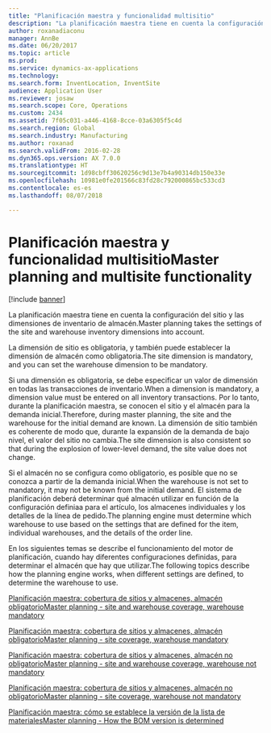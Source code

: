 ```yaml
---
title: "Planificación maestra y funcionalidad multisitio"
description: "La planificación maestra tiene en cuenta la configuración del sitio y las dimensiones de inventario de almacén."
author: roxanadiaconu
manager: AnnBe
ms.date: 06/20/2017
ms.topic: article
ms.prod: 
ms.service: dynamics-ax-applications
ms.technology: 
ms.search.form: InventLocation, InventSite
audience: Application User
ms.reviewer: josaw
ms.search.scope: Core, Operations
ms.custom: 2434
ms.assetid: 7f05c031-a446-4168-8cce-03a6305f5c4d
ms.search.region: Global
ms.search.industry: Manufacturing
ms.author: roxanad
ms.search.validFrom: 2016-02-28
ms.dyn365.ops.version: AX 7.0.0
ms.translationtype: HT
ms.sourcegitcommit: 1d98cbff30620256c9d13e7b4a90314db150e33e
ms.openlocfilehash: 10981e0fe201566c83fd28c792000865bc533cd3
ms.contentlocale: es-es
ms.lasthandoff: 08/07/2018

---
```


# <a name="master-planning-and-multisite-functionality"></a><span data-ttu-id="1d99a-103">Planificación maestra y funcionalidad multisitio</span><span class="sxs-lookup"><span data-stu-id="1d99a-103">Master planning and multisite functionality</span></span>

[!include [banner](../includes/banner.md)]

<span data-ttu-id="1d99a-104">La planificación maestra tiene en cuenta la configuración del sitio y las dimensiones de inventario de almacén.</span><span class="sxs-lookup"><span data-stu-id="1d99a-104">Master planning takes the settings of the site and warehouse inventory dimensions into account.</span></span> 

<span data-ttu-id="1d99a-105">La dimensión de sitio es obligatoria, y también puede establecer la dimensión de almacén como obligatoria.</span><span class="sxs-lookup"><span data-stu-id="1d99a-105">The site dimension is mandatory, and you can set the warehouse dimension to be mandatory.</span></span>

<span data-ttu-id="1d99a-106">Si una dimensión es obligatoria, se debe especificar un valor de dimensión en todas las transacciones de inventario.</span><span class="sxs-lookup"><span data-stu-id="1d99a-106">When a dimension is mandatory, a dimension value must be entered on all inventory transactions.</span></span> <span data-ttu-id="1d99a-107">Por lo tanto, durante la planificación maestra, se conocen el sitio y el almacén para la demanda inicial.</span><span class="sxs-lookup"><span data-stu-id="1d99a-107">Therefore, during master planning, the site and the warehouse for the initial demand are known.</span></span> <span data-ttu-id="1d99a-108">La dimensión de sitio también es coherente de modo que, durante la expansión de la demanda de bajo nivel, el valor del sitio no cambia.</span><span class="sxs-lookup"><span data-stu-id="1d99a-108">The site dimension is also consistent so that during the explosion of lower-level demand, the site value does not change.</span></span>

<span data-ttu-id="1d99a-109">Si el almacén no se configura como obligatorio, es posible que no se conozca a partir de la demanda inicial.</span><span class="sxs-lookup"><span data-stu-id="1d99a-109">When the warehouse is not set to mandatory, it may not be known from the initial demand.</span></span> <span data-ttu-id="1d99a-110">El sistema de planificación deberá determinar qué almacén utilizar en función de la configuración definiaa para el artículo, los almacenes individuales y los detalles de la línea de pedido.</span><span class="sxs-lookup"><span data-stu-id="1d99a-110">The planning engine must determine which warehouse to use based on the settings that are defined for the item, individual warehouses, and the details of the order line.</span></span>

<span data-ttu-id="1d99a-111">En los siguientes temas se describe el funcionamiento del motor de planificación, cuando hay diferentes configuraciones definidas, para determinar el almacén que hay que utilizar.</span><span class="sxs-lookup"><span data-stu-id="1d99a-111">The following topics describe how the planning engine works, when different settings are defined, to determine the warehouse to use.</span></span>

[<span data-ttu-id="1d99a-112">Planificación maestra: cobertura de sitios y almacenes, almacén obligatorio</span><span class="sxs-lookup"><span data-stu-id="1d99a-112">Master planning - site and warehouse coverage, warehouse mandatory</span></span>](master-plan-site-warehouse-coverage-warehouse-mandatory.md)

[<span data-ttu-id="1d99a-113">Planificación maestra: cobertura de sitios y almacenes, almacén obligatorio</span><span class="sxs-lookup"><span data-stu-id="1d99a-113">Master planning - site coverage, warehouse mandatory</span></span>](master-plan-site-coverage-warehouse-mandatory.md)

[<span data-ttu-id="1d99a-114">Planificación maestra: cobertura de sitios y almacenes, almacén no obligatorio</span><span class="sxs-lookup"><span data-stu-id="1d99a-114">Master planning - site and warehouse coverage, warehouse not mandatory</span></span>](master-plan-site-warehouse-coverage-warehouse-not-mandatory.md)

[<span data-ttu-id="1d99a-115">Planificación maestra: cobertura de sitios y almacenes, almacén no obligatorio</span><span class="sxs-lookup"><span data-stu-id="1d99a-115">Master planning - site coverage, warehouse not mandatory</span></span>](master-plan-site-coverage-warehouse-not-mandatory.md)

[<span data-ttu-id="1d99a-116">Planificación maestra: cómo se establece la versión de la lista de materiales</span><span class="sxs-lookup"><span data-stu-id="1d99a-116">Master planning - How the BOM version is determined</span></span>](master-plan-bom-version-determined.md)




